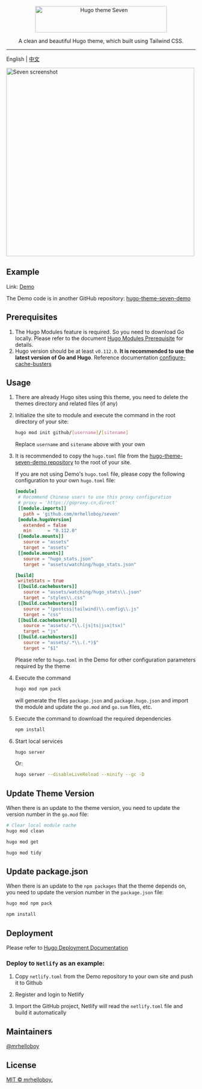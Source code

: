 <p align="center">
  <a href="https://seven-demo.supcat.cn/" target="_blank">
    <picture>
      <source media="(prefers-color-scheme: dark)" srcset="https://seven-demo.supcat.cn/images/logo-footer.svg">
      <source media="(prefers-color-scheme: light)" srcset="https://seven-demo.supcat.cn/images/logo.svg">
      <img alt="Hugo theme Seven" src="https://seven-demo.supcat.cn/images/logo.svg" width="350" height="70" style="max-width: 100%;">
    </picture>
  </a>
</p>

<p align="center">
  A clean and beautiful Hugo theme, which built using Tailwind CSS.
</p>

---

English | [中文](./README_zh-CN.md)

<img alt="Seven screenshot" src="https://seven-demo.supcat.cn/images/screenshot/xdr.webp" width="500">

## Example

Link: [Demo](https://snazzy-jelly-839142.netlify.app/)

The Demo code is in another GitHub repository: [hugo-theme-seven-demo](https://github.com/mrhelloboy/hugo-theme-seven-demo)

## Prerequisites

1. The Hugo Modules feature is required. So you need to download Go locally. Please refer to the document [Hugo Modules Prerequisite](https://gohugo.io/hugo-modules/use-modules/#prerequisite) for details.
2. Hugo version should be at least `v0.112.0`. **It is recommended to use the latest version of Go and Hugo**. Reference documentation [configure-cache-busters](https://gohugo.io/getting-started/configuration/#configure-cache-busters)

## Usage

1. There are already Hugo sites using this theme, you need to delete the themes directory and related files (if any)

2. Initialize the site to module and execute the command in the root directory of your site:

   ```bash
   hugo mod init github/[username]/[sitename]
   ```

   Replace `username` and `sitename` above with your own

3. It is recommended to copy the `hugo.toml` file from the [hugo-theme-seven-demo repository](https://github.com/mrhelloboy/hugo-theme-seven-demo) to the root of your site.

   If you are not using Demo's `hugo.toml` file, please copy the following configuration to your own `hugo.toml` file:

   ```toml
   [module]
    # Recommend Chinese users to use this proxy configuration
    # proxy = 'https://goproxy.cn,direct'
    [[module.imports]]
      path = 'github.com/mrhelloboy/seven'
    [module.hugoVersion]
      extended = false
      min      = "0.112.0"
    [[module.mounts]]
      source = "assets"
      target = "assets"
    [[module.mounts]]
      source = "hugo_stats.json"
      target = "assets/watching/hugo_stats.json"

   [build]
    writeStats = true
    [[build.cachebusters]]
      source = "assets/watching/hugo_stats\\.json"
      target = "styles\\.css"
    [[build.cachebusters]]
      source = "(postcss|tailwind)\\.config\\.js"
      target = "css"
    [[build.cachebusters]]
      source = "assets/.*\\.(js|ts|jsx|tsx)"
      target = "js"
    [[build.cachebusters]]
      source = "assets/.*\\.(.*)$"
      target = "$1"
   ```

   Please refer to `hugo.toml` in the Demo for other configuration parameters required by the theme

4. Execute the command

   ```bash
   hugo mod npm pack
   ```

   will generate the files `package.json` and `package.hugo.json` and import the module and update the `go.mod` and `go.sum` files, etc.

5. Execute the command to download the required dependencies

   ```bash
   npm install
   ```

6. Start local services

   ```bash
   hugo server
   ```

   Or:

   ```bash
   hugo server --disableLiveReload --minify --gc -D
   ```

## Update Theme Version

When there is an update to the theme version, you need to update the version number in the `go.mod` file:

```bash
# Clear local module cache
hugo mod clean
```

```bash
hugo mod get
```

```bash
hugo mod tidy
```

## Update package.json

When there is an update to the `npm packages` that the theme depends on, you need to update the version number in the `package.json` file:

```bash
hugo mod npm pack
```

```bash
npm install
```

## Deployment

Please refer to [Hugo Deployment Documentation](https://gohugo.io/hosting-and-deployment/)

### Deploy to `Netlify` as an example:

1. Copy `netlify.toml` from the Demo repository to your own site and push it to Github

2. Register and login to Netlify

3. Import the GitHub project, Netlify will read the `netlify.toml` file and build it automatically

## Maintainers

[@mrhelloboy](https://github.com/mrhelloboy)

## License

[MIT © mrhelloboy.](./LICENSE)
